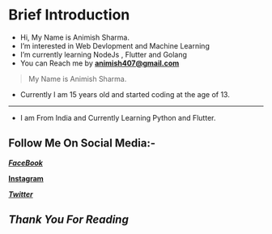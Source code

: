 # Brief Introduction
- Hi, My Name is Animish Sharma.
- I’m interested in Web Devlopment and Machine Learning
- I’m currently learning NodeJs , Flutter and Golang
- You can Reach me by **animish407@gmail.com**

> My Name is Animish Sharma.
- Currently I am 15 years old and started coding at the age of 13.
***
- I am From India and Currently Learning Python and Flutter.

## Follow Me On Social Media:-

[**_FaceBook_**](https://facebook.com/animish.s.44)

[**Instagram**](https://instagram.com/i_am_animish_sharma)


[**_Twitter_**](https://twitter.com/IAMANIMISH)


## **_Thank You For Reading_**
